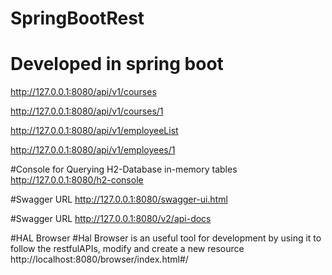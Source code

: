 # SpringBootRest
# Developed in spring boot

http://127.0.0.1:8080/api/v1/courses

http://127.0.0.1:8080/api/v1/courses/1

http://127.0.0.1:8080/api/v1/employeeList

http://127.0.0.1:8080/api/v1/employees/1

#Console for Querying H2-Database in-memory tables
http://127.0.0.1:8080/h2-console

#Swagger URL  http://127.0.0.1:8080/swagger-ui.html

#Swagger URL  http://127.0.0.1:8080/v2/api-docs

#HAL Browser 
#Hal Browser is an useful tool for development by using it to follow the restfulAPIs, modify and create a new resource
http://localhost:8080/browser/index.html#/

